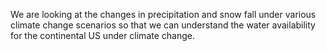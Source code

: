 We are looking at the changes in precipitation and snow fall under various climate change scenarios so that we can understand the water availability for the continental US under climate change.
